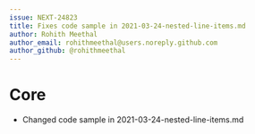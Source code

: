 ```yaml
---
issue: NEXT-24823
title: Fixes code sample in 2021-03-24-nested-line-items.md
author: Rohith Meethal
author_email: rohithmeethal@users.noreply.github.com
author_github: @rohithmeethal
---
```

# Core
* Changed code sample in 2021-03-24-nested-line-items.md 
